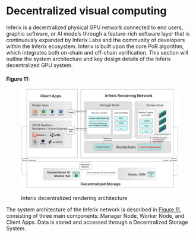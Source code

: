# Decentralized visual computing

Inferix is a decentralized physical GPU network connected to end users, graphic software, or AI models through a feature-rich software layer that is continuously expanded by Inferix Labs and the community of developers within the Inferix ecosystem. Inferix is built upon the core PoR algorithm, which integrates both on-chain and off-chain verification. This section will outline the system architecture and key design details of the Inferix decentralized GPU system.

#### Figure 11: <a id="fig_decentralized_rendering_architecture"></a>
<figure><img src="../../.gitbook/assets/inferix-decentralized-rendering-architecture.svg" alt=""><figcaption><p>Inferix decentralized rendering architecture</p></figcaption></figure>

The system architecture of the Inferix network is described in [Figure 11](#fig_decentralized_rendering_architecture), consisting of three main components: Manager Node, Worker Node, and Client Apps. Data is stored and accessed through a Decentralized Storage System.
